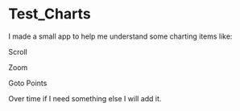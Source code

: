 # Test_Charts

I made a small app to help me understand some charting items like:

Scroll

Zoom

Goto Points


Over time if I need something else I will add it.

